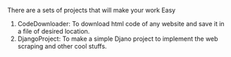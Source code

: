 There are a sets of projects that will make your work Easy

1. CodeDownloader: To download html code of any website and save it in a file of desired location.
2. DjangoProject: To make a simple Djano project to implement the web scraping and other cool stuffs.
